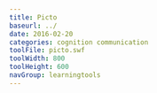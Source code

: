 ```yaml
---
title: Picto
baseurl: ../
date: 2016-02-20
categories: cognition communication
toolFile: picto.swf
toolWidth: 800
toolHeight: 600
navGroup: learningtools
---
```


